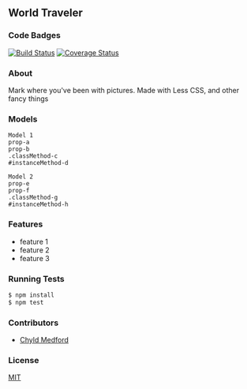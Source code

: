 ## World Traveler
### Code Badges
[![Build Status](https://travis-ci.org/mfbadr/world-traveler.svg)](https://travis-ci.org/mfbadr/world-traveler)
[![Coverage Status](https://coveralls.io/repos/mfbadr/world-traveler/badge.png)](https://coveralls.io/r/mfbadr/world-traveler)

### About
Mark where you've been with pictures. Made with Less CSS, and other fancy things

### Models
```
Model 1
prop-a
prop-b
.classMethod-c
#instanceMethod-d
```

```
Model 2
prop-e
prop-f
.classMethod-g
#instanceMethod-h
```

### Features
- feature 1
- feature 2
- feature 3

### Running Tests
```bash
$ npm install
$ npm test
```

### Contributors
- [Chyld Medford](https://github.com/chyld)

### License
[MIT](LICENSE)

